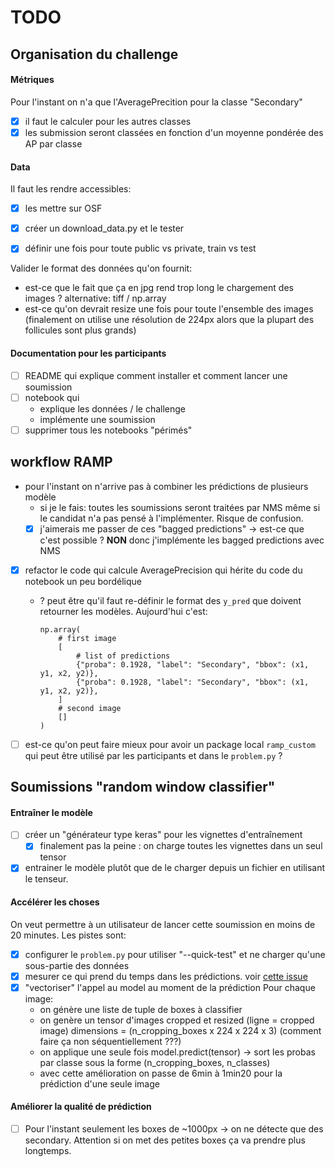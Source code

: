 # TODO

## Organisation du challenge

#### Métriques

Pour l'instant on n'a que l'AveragePrecition pour la classe "Secondary"
- [x] il faut le calculer pour les autres classes
- [x] les submission seront classées en fonction d'un moyenne pondérée des AP par classe

#### Data

Il faut les rendre accessibles:
- [x] les mettre sur OSF
- [x] créer un download_data.py et le tester
- [x] définir une fois pour toute public vs private, train vs test


Valider le format des données qu'on fournit:
- est-ce que le fait que ça en jpg rend trop long le chargement des images ?
  alternative: tiff / np.array
- est-ce qu'on devrait resize une fois pour toute l'ensemble des images
  (finalement on utilise une résolution de 224px alors que la plupart des
   follicules sont plus grands)

#### Documentation pour les participants

- [ ] README qui explique comment installer et comment lancer une soumission
- [ ] notebook qui
    - explique les données / le challenge
    - implémente une soumission
- [ ] supprimer tous les notebooks "périmés"

## workflow RAMP

- pour l'instant on n'arrive pas à combiner les prédictions de plusieurs modèle
    - si je le fais: toutes les soumissions seront traitées par NMS même
      si le candidat n'a pas pensé à l'implémenter. Risque de confusion.
    - [x] j'aimerais me passer de ces "bagged predictions" -> est-ce que c'est possible ? 
      **NON** donc j'implémente les bagged predictions avec NMS

- [x] refactor le code qui calcule AveragePrecision qui hérite du code du notebook
  un peu bordélique
  - ? peut être qu'il faut re-définir le format des `y_pred` que doivent retourner
    les modèles. Aujourd'hui c'est:

    ```
    np.array(
        # first image
        [
            # list of predictions
            {"proba": 0.1928, "label": "Secondary", "bbox": (x1, y1, x2, y2)},
            {"proba": 0.1928, "label": "Secondary", "bbox": (x1, y1, x2, y2)},
        ]
        # second image
        []
    )
    ```

- [ ] est-ce qu'on peut faire mieux pour avoir un package local `ramp_custom`
  qui peut être utilisé par les participants et dans le `problem.py` ?

## Soumissions "random window classifier"

#### Entraîner le modèle

- [ ] créer un "générateur type keras" pour les vignettes d'entraînement
  - [x] finalement pas la peine : on charge toutes les vignettes dans un seul tensor
- [x] entrainer le modèle plutôt que de le charger depuis un fichier
  en utilisant le tenseur.

#### Accélérer les choses

On veut permettre à un utilisateur de lancer cette soumission en
moins de 20 minutes. Les pistes sont:

- [x] configurer le `problem.py` pour utiliser "--quick-test"
  et ne charger qu'une sous-partie des données
- [x] mesurer ce qui prend du temps dans les prédictions.
      voir [cette issue](https://github.com/frcaud/follicles_detection/issues/9)
- [x] "vectoriser" l'appel au model au moment de la prédiction
  Pour chaque image:
    - on génère une liste de tuple de boxes à classifier
    - on genère un tensor d'images cropped et resized (ligne = cropped image)
        dimensions = (n_cropping_boxes x 224 x 224 x 3)
        (comment faire ça non séquentiellement ???)
    - on applique une seule fois model.predict(tensor)
        -> sort les probas par classe sous la forme (n_cropping_boxes, n_classes)
    - avec cette amélioration on passe de 6min à 1min20 pour la prédiction d'une seule image

  


#### Améliorer la qualité de prédiction

- [ ] Pour l'instant seulement les boxes de ~1000px -> on ne détecte que des secondary.
Attention si on met des petites boxes ça va prendre plus longtemps.
